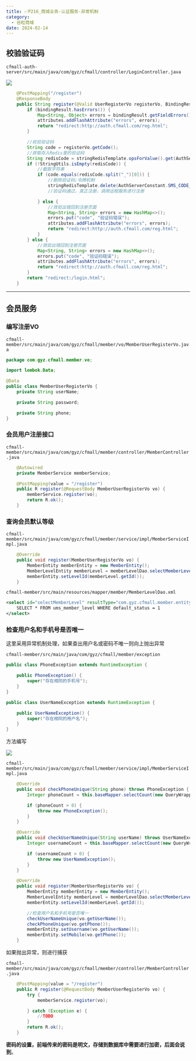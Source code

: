 ```yaml
---
title: ✅P216_商城业务-认证服务-异常机制
category:
  - 谷粒商城
date: 2024-02-14
---
```


<!-- more -->

## 校验验证码

`cfmall-auth-server/src/main/java/com/gyz/cfmall/controller/LoginController.java`

![](https://cfmall-hello.oss-cn-beijing.aliyuncs.com/images/202304/202304071608860.png#id=wrAHS&originHeight=1251&originWidth=1315&originalType=binary&ratio=1&rotation=0&showTitle=false&status=done&style=none&title=)

```java
    @PostMapping("/register")
    @ResponseBody
    public String register(@Valid UserRegisterVo registerVo, BindingResult bindingResult, RedirectAttributes attributes) {
        if (bindingResult.hasErrors()) {
            Map<String, Object> errors = bindingResult.getFieldErrors().stream().collect(Collectors.toMap(FieldError::getField, FieldError::getDefaultMessage));
            attributes.addFlashAttribute("errors", errors);
            return "redirect:http://auth.cfmall.com/reg.html";
        }

        //校验验证码
        String code = registerVo.getCode();
        //获取存入Redis里的验证码
        String redisCode = stringRedisTemplate.opsForValue().get(AuthServerConstant.SMS_CODE_CACHE_PREFIX + registerVo.getPhone());
        if (!StringUtils.isEmpty(redisCode)) {
            //截取字符串
            if (code.equals(redisCode.split("_")[0])) {
                //删除验证码;令牌机制
                stringRedisTemplate.delete(AuthServerConstant.SMS_CODE_CACHE_PREFIX + registerVo.getPhone());
                //验证码通过，真正注册，调用远程服务进行注册

            } else {
                //效验出错回到注册页面
                Map<String, String> errors = new HashMap<>();
                errors.put("code", "验证码错误");
                attributes.addFlashAttribute("errors", errors);
                return "redirect:http://auth.cfmall.com/reg.html";
            }
        } else {
            //效验出错回到注册页面
            Map<String, String> errors = new HashMap<>();
            errors.put("code", "验证码错误");
            attributes.addFlashAttribute("errors", errors);
            return "redirect:http://auth.cfmall.com/reg.html";
        }
        return "redirect:/login.html";
    }
```

---

## 会员服务

### 编写注册VO
`cfmall-member/src/main/java/com/gyz/cfmall/member/vo/MemberUserRegisterVo.java`
```java
package com.gyz.cfmall.member.vo;

import lombok.Data;

@Data
public class MemberUserRegisterVo {
    private String userName;

    private String password;

    private String phone;
}
```

### 会员用户注册接口
`cfmall-member/src/main/java/com/gyz/cfmall/member/controller/MemberController.java`
```java
    @Autowired
    private MemberService memberService;

	@PostMapping(value = "/register")
 	public R register(@RequestBody MemberUserRegisterVo vo) {
     	memberService.register(vo);
     	return R.ok();
 	}
```

### 查询会员默认等级
`cfmall-member/src/main/java/com/gyz/cfmall/member/service/impl/MemberServiceImpl.java`
```java
	@Override
    public void register(MemberUserRegisterVo vo) {
        MemberEntity memberEntity = new MemberEntity();
        MemberLevelEntity memberLevel = memberLevelDao.selectMemberLevel();
        memberEntity.setLevelId(memberLevel.getId());
    }
```

`cfmall-member/src/main/resources/mapper/member/MemberLevelDao.xml`
```xml
<select id="selectMemberLevel" resultType="com.gyz.cfmall.member.entity.MemberLevelEntity">
    SELECT * FROM ums_member_level WHERE default_status = 1
</select>
```

### 检查用户名和手机号是否唯一

这里采用异常机制处理，如果查出用户名或密码不唯一则向上抛出异常

`cfmall-member/src/main/java/com/gyz/cfmall/member/exception`

```java
public class PhoneException extends RuntimeException {

    public PhoneException() {
        super("存在相同的手机号");
    }
}
```

```java
public class UserNameException extends RuntimeException {

    public UserNameException() {
        super("存在相同的用户名");
    }
}
```

方法编写

![](https://cfmall-hello.oss-cn-beijing.aliyuncs.com/images/202304/202304071731090.png#id=H65Ix&originHeight=693&originWidth=733&originalType=binary&ratio=1&rotation=0&showTitle=false&status=done&style=none&title=)

`cfmall-member/src/main/java/com/gyz/cfmall/member/service/impl/MemberServiceImpl.java`
```java
	@Override
    public void checkPhoneUnique(String phone) throws PhoneException {
        Integer phoneCount = this.baseMapper.selectCount(new QueryWrapper<MemberEntity>().eq("mobile", phone));

        if (phoneCount > 0) {
            throw new PhoneException();
        }
    }

    @Override
    public void checkUserNameUnique(String userName) throws UserNameException {
        Integer usernameCount = this.baseMapper.selectCount(new QueryWrapper<MemberEntity>().eq("username", userName));

        if (usernameCount > 0) {
            throw new UserNameException();
        }
    }
```

```java
    @Override
    public void register(MemberUserRegisterVo vo) {
        MemberEntity memberEntity = new MemberEntity();
        MemberLevelEntity memberLevel = memberLevelDao.selectMemberLevel();
        memberEntity.setLevelId(memberLevel.getId());

        //检查用户名和手机号是否唯一
        checkUserNameUnique(vo.getUserName());
        checkPhoneUnique(vo.getPhone());
        memberEntity.setUsername(vo.getUserName());
        memberEntity.setMobile(vo.getPhone());
    }
```

如果抛出异常，则进行捕获

`cfmall-member/src/main/java/com/gyz/cfmall/member/controller/MemberController.java`

```java
    @PostMapping(value = "/register")
    public R register(@RequestBody MemberUserRegisterVo vo) {
        try {
            memberService.register(vo);

        } catch (Exception e) {
            //TODO
        }
        return R.ok();
    }
```

**密码的设置，前端传来的密码是明文，存储到数据库中需要进行加密，后面会说到**。
